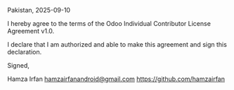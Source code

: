 Pakistan, 2025-09-10

I hereby agree to the terms of the Odoo Individual Contributor License
Agreement v1.0.

I declare that I am authorized and able to make this agreement and sign this
declaration.

Signed,

Hamza Irfan hamzairfanandroid@gmail.com https://github.com/hamzairfan